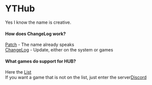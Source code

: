 # YTHub
Yes I know the name is creative.<br/>

#### How does ChangeLog work?
[Patch](https://github.com/YoutubeGam/YTDevs/blob/main/YTHub/Patch.md) - The name already speaks<br/>
[ChangeLog](https://github.com/YoutubeGam/YTDevs/blob/main/YTHub/ChangeLog.md) - Update, either on the system or games<br/>

#### What games do support for HUB?
Here the [List](https://github.com/YoutubeGam/YTDevs/blob/main/YTHub/List.md)<br/>
If you want a game that is not on the list, just enter the server[Discord](https://discord.gg/invite/u2N2KKc6p7/)<br/>